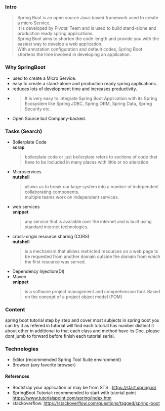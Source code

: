 ### Intro
> Spring Boot is an open source Java-based framework used to create a micro Service.   
It is developed by Pivotal Team and is used to build stand-alone and production ready spring applications.   
Spring Boot aims to shorten the code length and provide you with the easiest way to develop a web application.   
> With annotation configuration and default codes, Spring Boot shortens the time involved in developing an application.

### Why SpringBoot
* used to create a Micro Service.   
* easy to create a stand-alone and production ready spring applications.   
* reduces lots of development time and increases productivity.   
* >It is very easy to integrate Spring Boot Application with its Spring Ecosystem like Spring JDBC, Spring ORM, Spring Data, Spring Security etc.
* Open Source but Company-backed.   

### Tasks (Search)
* Boilerplate Code   
    **scrap**    
  >boilerplate code or just boilerplate refers to sections of code that have to be included in many places with little or no alteration.   
* Microservices   
    **nutshell**   
    >allows us to break our large system into a number of independent collaborating components.   
    >multiple teams work on independent services.   
* web services    
    **snippet**    
    > any service that is available over the internet and is built using standard internet technologies.   
* cross-origin resource sharing (CORS)    
    **nutshell**   
    >is a mechanism that allows restricted resources on a web page to be requested from another domain outside the domain from which the first resource was served.
* Dependency Injection(DI)
* Maven   
    **snippet**   
    >is a software project management and comprehension tool. Based on the concept of a project object model (POM)   

### Content
spring boot tutorial step by step and cover most subjects in spring boot you can try it as refered in tutorial will find each tutorial has number distinct it about other in additional to that each class and method have its Doc.   please dont jumb to forward before finish each tutorial serial.
### Technologies
* Editor (recommended Spring Tool Suite environment)   
* Browser (any favorite browser) 


#### References
* Bootstrap your application or may be from STS :    https://start.spring.io/
* SpringBoot Tutorial: recommended to start with tutorial point    https://www.tutorialspoint.com/spring/index.htm
* stackoverflow:   https://stackoverflow.com/questions/tagged/spring-boot
